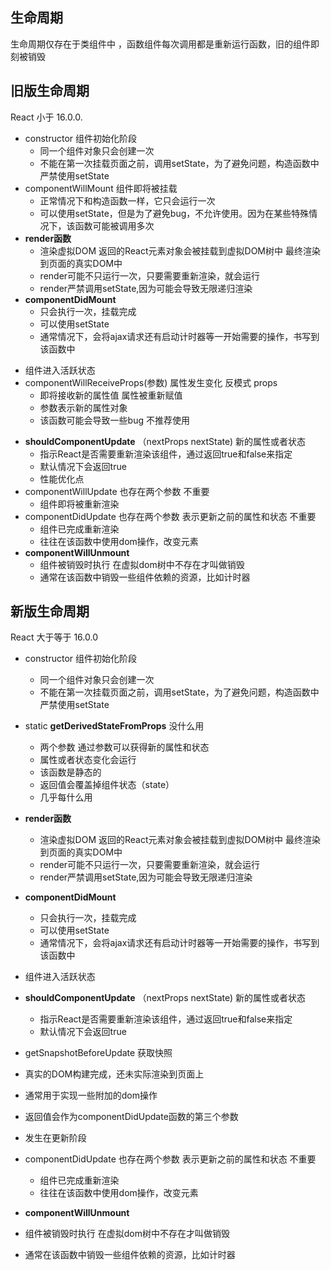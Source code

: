 ## 生命周期
生命周期仅存在于类组件中 ，函数组件每次调用都是重新运行函数，旧的组件即刻被销毁

## 旧版生命周期
React 小于 16.0.0.
- constructor 组件初始化阶段
  - 同一个组件对象只会创建一次
  - 不能在第一次挂载页面之前，调用setState，为了避免问题，构造函数中严禁使用setState
- componentWillMount  组件即将被挂载
  - 正常情况下和构造函数一样，它只会运行一次
  - 可以使用setState，但是为了避免bug，不允许使用。因为在某些特殊情况下，该函数可能被调用多次
- **render函数** 
  - 渲染虚拟DOM 返回的React元素对象会被挂载到虚拟DOM树中 最终渲染到页面的真实DOM中
  - render可能不只运行一次，只要需要重新渲染，就会运行
  - render严禁调用setState,因为可能会导致无限递归渲染
- **componentDidMount**
  - 只会执行一次，挂载完成
  - 可以使用setState
  - 通常情况下，会将ajax请求还有启动计时器等一开始需要的操作，书写到该函数中
<!-- 至此 挂载阶段完成 -->
- 组件进入活跃状态
- componentWillReceiveProps(参数)  属性发生变化  反模式 props
  - 即将接收新的属性值 属性被重新赋值
  - 参数表示新的属性对象
  - 该函数可能会导致一些bug 不推荐使用
<!-- 属性发生变化和状态发生变化都会执行的函数 -->
- **shouldComponentUpdate** （nextProps nextState) 新的属性或者状态
  - 指示React是否需要重新渲染该组件，通过返回true和false来指定 
  - 默认情况下会返回true
  - 性能优化点
- componentWillUpdate    也存在两个参数  不重要 
  - 组件即将被重新渲染
- componentDidUpdate  也存在两个参数 表示更新之前的属性和状态   不重要 
  - 组件已完成重新渲染
  - 往往在该函数中使用dom操作，改变元素
- **componentWillUnmount** 
  - 组件被销毁时执行  在虚拟dom树中不存在才叫做销毁
  - 通常在该函数中销毁一些组件依赖的资源，比如计时器 


## 新版生命周期
React 大于等于 16.0.0
- constructor 组件初始化阶段
  - 同一个组件对象只会创建一次
  - 不能在第一次挂载页面之前，调用setState，为了避免问题，构造函数中严禁使用setState


- static **getDerivedStateFromProps**   没什么用
  - 两个参数 通过参数可以获得新的属性和状态
  - 属性或者状态变化会运行
  - 该函数是静态的
  - 返回值会覆盖掉组件状态（state）
  - 几乎每什么用
- **render函数** 
  - 渲染虚拟DOM 返回的React元素对象会被挂载到虚拟DOM树中 最终渲染到页面的真实DOM中
  - render可能不只运行一次，只要需要重新渲染，就会运行
  - render严禁调用setState,因为可能会导致无限递归渲染

- **componentDidMount**
  - 只会执行一次，挂载完成
  - 可以使用setState
  - 通常情况下，会将ajax请求还有启动计时器等一开始需要的操作，书写到该函数中
<!-- 至此 挂载阶段完成 -->
- 组件进入活跃状态
<!-- 属性发生变化和状态发生变化都会执行的函数 -->
- **shouldComponentUpdate** （nextProps nextState) 新的属性或者状态
  - 指示React是否需要重新渲染该组件，通过返回true和false来指定 
  - 默认情况下会返回true


-  getSnapshotBeforeUpdate  获取快照
  - 真实的DOM构建完成，还未实际渲染到页面上
  - 通常用于实现一些附加的dom操作
  - 返回值会作为componentDidUpdate函数的第三个参数
  - 发生在更新阶段
  
- componentDidUpdate  也存在两个参数 表示更新之前的属性和状态   不重要 
  - 组件已完成重新渲染
  - 往往在该函数中使用dom操作，改变元素


-  **componentWillUnmount** 
  - 组件被销毁时执行  在虚拟dom树中不存在才叫做销毁
  - 通常在该函数中销毁一些组件依赖的资源，比如计时器 